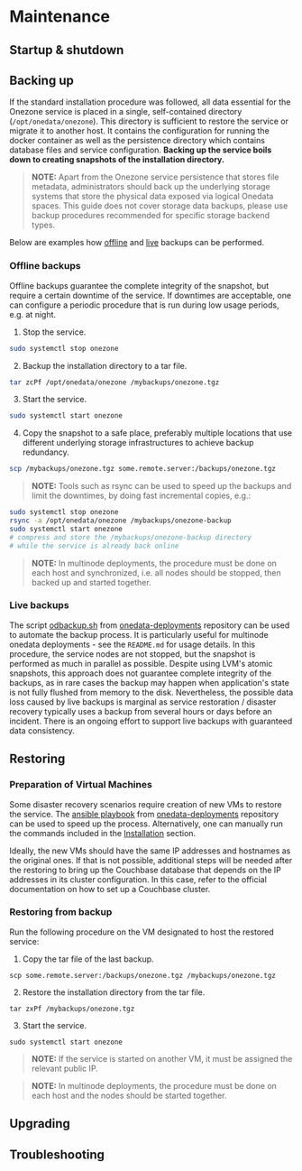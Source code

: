 # Maintenance

## Startup & shutdown 
<!-- TODO VFS-7218 restart too -->

## Backing up

If the standard installation procedure was followed, all data essential for 
the Onezone service is placed in a single, self-contained directory 
(`/opt/onedata/onezone`). This directory is sufficient to restore the 
service or migrate it to another host. It contains the configuration for 
running the docker container as well as the persistence directory which 
contains database files and service configuration. **Backing up the service
boils down to creating snapshots of the installation directory.**

>**NOTE:** Apart from the Onezone service persistence that stores file
> metadata, administrators should back up the underlying storage systems 
> that store the physical data exposed via logical Onedata spaces. This guide
> does not cover storage data backups, please use backup procedures recommended
> for specific storage backend types.

Below are examples how [offline](#offline-backups) and [live](#live-backups) 
backups can be performed. 

### Offline backups

Offline backups guarantee the complete integrity of the snapshot, but require 
a certain downtime of the service. If downtimes are acceptable, one can 
configure a periodic procedure that is run during low usage periods, e.g. at night.

1. Stop the service.
```bash
sudo systemctl stop onezone
```
2. Backup the installation directory to a tar file.
```bash
tar zcPf /opt/onedata/onezone /mybackups/onezone.tgz
```
3. Start the service.
```bash
sudo systemctl start onezone
```
4. Copy the snapshot to a safe place, preferably multiple locations that use 
different underlying storage infrastructures to achieve backup redundancy.
```bash
scp /mybackups/onezone.tgz some.remote.server:/backups/onezone.tgz
```

>**NOTE:** Tools such as rsync can be used to speed up the backups and limit
> the downtimes, by doing fast incremental copies, e.g.:
```bash
sudo systemctl stop onezone
rsync -a /opt/onedata/onezone /mybackups/onezone-backup
sudo systemctl start onezone
# compress and store the /mybackups/onezone-backup directory
# while the service is already back online
```

>**NOTE:** In multinode deployments, the procedure must be done on each host
> and synchronized, i.e. all nodes should be stopped, then backed up and started
> together.


### Live backups

The script
[odbackup.sh](https://github.com/onedata/onedata-deployments/blob/master/bin/odbackup.sh)
from
[onedata-deployments](https://github.com/onedata/onedata-deployments)
repository can be used to automate the backup process. It is
particularly useful for multinode onedata deployments - see the
`README.md` for usage details. In this procedure, the service nodes
are not stopped, but the snapshot is performed as much in parallel as
possible. Despite using LVM's atomic snapshots, this approach does not
guarantee complete integrity of the backups, as in rare cases the
backup may happen when application's state is not fully flushed from
memory to the disk. Nevertheless, the possible data loss caused by
live backups is marginal as service restoration / disaster recovery
typically uses a backup from several hours or days before an incident.
There is an ongoing effort to support live backups with guaranteed
data consistency.


## Restoring

### Preparation of Virtual Machines 

Some disaster recovery scenarios require creation of new VMs to
restore the service.  The [ansible
playbook](https://github.com/onedata/onedata-deployments/tree/master/ansible)
from
[onedata-deployments](https://github.com/onedata/onedata-deployments)
repository can be used to speed up the process. Alternatively, one can
manually run the commands included in the
[Installation](installation.md) section.

Ideally, the new VMs should have the same IP addresses and hostnames
as the original ones. If that is not possible, additional steps will
be needed after the restoring to bring up the Couchbase database that
depends on the IP addresses in its cluster configuration. In this
case, refer to the official documentation on how to set up a Couchbase
cluster.


### Restoring from backup

Run the following procedure on the VM designated to host the restored service:

1. Copy the tar file of the last backup.
```
scp some.remote.server:/backups/onezone.tgz /mybackups/onezone.tgz
```
2. Restore the installation directory from the tar file.
```
tar zxPf /mybackups/onezone.tgz
```
3. Start the service.
```
sudo systemctl start onezone
```

>**NOTE:** If the service is started on another VM, it must be assigned the 
> relevant public IP.

>**NOTE:** In multinode deployments, the procedure must be done on each host
> and the nodes should be started together.


## Upgrading

## Troubleshooting
